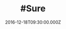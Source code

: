 ---
title: "#Sure"
image: "https://i.imgur.com/MuLYIpM.jpg"
date: "2016-12-18T09:30:00.000Z"
video:
  type: "vimeo"
  id: 196182046
speaker:
  name: "Rob Yanike"
  permalink: "rob-yanike"
series: "selfie"
---